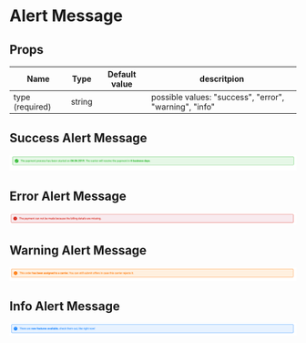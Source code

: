# Alert Message

## Props

| Name                      | Type    | Default value | descritpion                                            |
| ------------------------- | ------- | ------------- | ------------------------------------------------------ |
| type (required)           | string  |               | possible values: "success", "error", "warning", "info" |


## Success Alert Message

![Success Alert Message](images/alert-message-success.png)

## Error Alert Message

![Error Alert Message](images/alert-message-error.png)

## Warning Alert Message

![Warning Alert Message](images/alert-message-warning.png)

## Info Alert Message

![Info Alert Message](images/alert-message-info.png)


